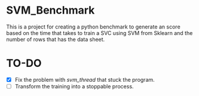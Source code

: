 # SVM_Benchmark
This is a project for creating a python benchmark to generate an score based on the time that takes to train a SVC using SVM from Sklearn and the number of rows that has the data sheet.

# TO-DO
- [x] Fix the problem with *svm_thread* that stuck the program.
- [ ] Transform the training into a stoppable process.
